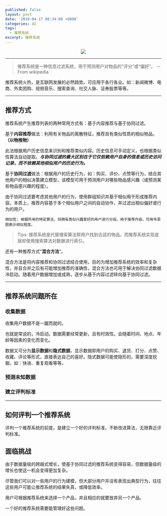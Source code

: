 ```yaml
---
published: false
layout: post
date: '2019-04-17 08:34:00 +0800'
categories: AI
tags:
  - 推荐系统
excerpt: 推荐系统
---
```

<div align="center"><img src="https://www.bobinsun.cn/assets/images/logo-top.jpg"/></div>

---

> 推荐系统是一种信息过滤系统，用于预测用户对物品的“评分”或“偏好”。  -- From wikipedia

推荐系统火热，是互联网发展的必然趋势。可应用于各行各业。如：新闻微博、电商、外卖团购、视频音乐、搜索查询、社交人脉、证券股票等等。

---

## 推荐方式

推荐系统产生推荐列表的两种常用方式有：基于内容推荐与基于协同过滤。

基于**内容推荐**做法：利用有关物品的离散特征，推荐具有类似性质的相似物品。**（以物推物）**

此法根据用户历史信息来识别和推荐类似内容。历史信息可手动定义，也根据类似性算法自动提取。***与协同过滤的最大区别在于它仅依赖用户自身的信息或历史访问记录，而不依赖其他相似用户的历史行为。***

基于**协同过滤**做法：根据用户的历史行为，如：购买、评价、点赞等行为，结合其他用户的相似决策建立模型，该模型可用于预测用户对哪些物品感兴趣（或预测某些物品感兴趣的程度）。

由于协同过滤要考虑其他用户的行为，使用群组知识并基于相似用于形成推荐内容。本质上，推荐内容基于多个相似用户之间的自动协作，并过滤出相似偏好或行为的用户。

```
相似性: 根据所用的特定算法，将拥有类似兴趣爱好的用户进行分组，用于推荐内容。可用韦恩图表示相似程度。
```

> Tips: 推荐系统是代替搜索算法帮用户找到合适的物品，而推荐系统实现底层却使用搜索算法对数据进行索引。

还有一种推荐方式“**混合方法**”。

混合方法是将内容推荐和协同过滤结合使用，目的为增加推荐系统的效率和复杂性，并且合并之后有可能增加推荐的准确性，混合方法也可用于解决协同过滤数据冷启动。随着用户数据增加或成熟，逐步从基于内容过滤转向基于协同过滤。

---
## 推荐系统问题所在


### 收集数据

收集用户数据不是一蹴而就的。

也就是常说的，冷启动。数据需要经常更新，且有时效性。会随着时间、地点、年龄等因素的变化而变化。

数据又可分为**显示数据**和**隐式数据**，显示数据即用户的购买、退货、打分、点赞、收藏、评论等形式，直接表达自己的喜好。隐式数据可能使隐形的，需要深度挖掘，如：快进、重复观看等等。

### 预测未知数据


### 建立评判标准


---

## 如何评判一个推荐系统

评判一个推荐系统的前提，是建立一个好的评判标准，不断改进算法，无限靠近评判标准。

## 面临挑战

由于数据量级的跨越式增长，使基于协同过滤的推荐系统变得容易，但数据量级的增长也使这一机会变得更加复杂。

尽管我们可以对一些用户的行为建模，但大部分用户并没有表现出典型行为，往往这些用户可能让推荐系统的结果失真，或降低效率。

用户可根据推荐系统来选择一个产品，并且相应的就要放弃另一个产品。

一个好的推荐系统需要能管理好这些问题。




















